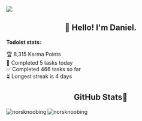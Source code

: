 ![](https://komarev.com/ghpvc/?username=NorskNoobing&style=flat-square)

<h2 align="center">👋 Hello! I'm Daniel.</h2>
<p align="center">
  <!--
  <a href="https://blog.athulcyriac.in">Website</a> 
  • -->

  
<b>Todoist stats:</b>
  <!-- TODO-IST:START -->
🏆  8,315 Karma Points           
🌸  Completed 5 tasks today           
✅  Completed 466 tasks so far           
⏳  Longest streak is 4 days
<!-- TODO-IST:END -->
</p>

<h2 align="center">GitHub Stats🐙</h2>
<p><img align="left" src="https://github-readme-stats.vercel.app/api?username=norsknoobing&show_icons=true&theme=dracula&locale=en&count_private=true&rank_icon=github" alt="norsknoobing" /></p>
<p><img align="center" src="https://github-readme-stats.vercel.app/api/top-langs?username=norsknoobing&show_icons=true&theme=dracula&locale=en&layout=compact" alt="norsknoobing" /></p>
